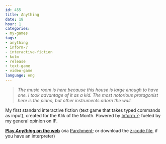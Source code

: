 ```yaml
---
id: 455
title: Anything
date: 18
hour: 1
categories:
- my-games
tags:
- anything
- inform-7
- interactive-fiction
- kotm
- release
- text-game
- video-game
language: eng
---
```


> _The music room is here because this house is large enough to have one. I took advantage of it as a kid. The most notorious protagonist here is the piano, but other instruments adorn the wall._

My first standard interactive fiction (text game that takes typed commands as input), created for the Klik of the Month. Powered by [Inform 7](http://inform7.com/); fueled by my general opinion on IF.

**[Play _Anything_ on the web](//www.agj.cl/files/games/anything-kotm/anything.z5)** (via [Parchment](http://code.google.com/p/parchment/); or download the [z-code file](//www.agj.cl/files/games/anything-kotm/anything.z5), if you have an interpreter)
